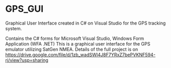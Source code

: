 # GPS_GUI
Graphical User Interface created in C# on Visual Studio for the GPS tracking system.

Contains the C# forms for Microsoft Visual Studio, Windows Form Application (WFA .NET)
This is a graphical user interface for the GPS emulator utilizing SatGen NMEA.
Details of the full project is on https://drive.google.com/file/d/1zb_wadSWI4J8F7YRxZ7bePVKNF594-rj/view?usp=sharing
